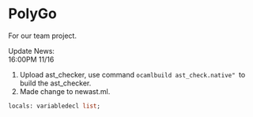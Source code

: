# PolyGo
For our team project.

Update News:<br>
16:00PM 11/16<br>
1. Upload ast_checker, use command ```ocamlbuild ast_check.native" ```to build the ast_checker.<br>
2. Made change to newast.ml.<br>
```ocaml
locals: variabledecl list;
```